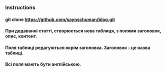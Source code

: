 ### Instructions

#### git clone https://github.com/saynschuman/blog.git

#### При додаванні статті, створюється нова таблиця, з полями заголовок, опис, контент.

#### Поля таблиці редагуються окрім заголовка. Заголовок - це назва таблиці.

#### Всі поля мають бути англійською.